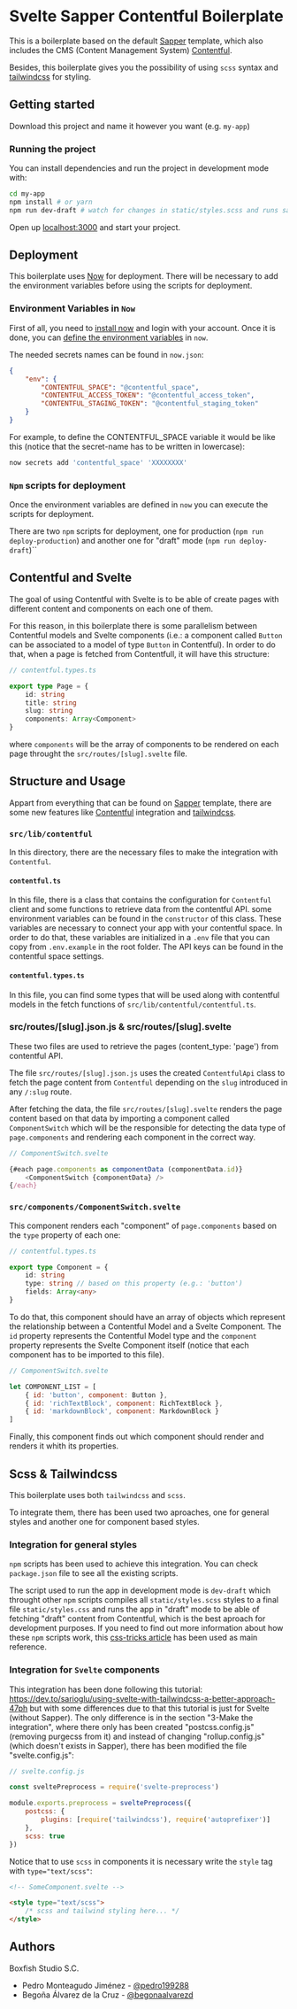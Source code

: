 # Svelte Sapper Contentful Boilerplate

This is a boilerplate based on the default [Sapper](https://github.com/sveltejs/sapper) template, which also includes the CMS (Content Management System) [Contentful](https://www.contentful.com/).

Besides, this boilerplate gives you the possibility of using `scss` syntax and [tailwindcss](https://tailwindcss.com/) for styling.

## Getting started

Download this project and name it however you want (e.g. `my-app`)

### Running the project

You can install dependencies and run the project in development mode with:

```bash
cd my-app
npm install # or yarn
npm run dev-draft # watch for changes in static/styles.scss and runs sapper in 'draft' mode, "npm run dev" can also be used
```

Open up [localhost:3000](http://localhost:3000) and start your project.

## Deployment

This boilerplate uses [Now](https://github.com/zeit/now) for deployment. There will be necessary to add the environment variables before using the scripts for deployment.

### Environment Variables in `Now`

First of all, you need to [install now](https://zeit.co/docs#install-now-cli) and login with your account. Once it is done, you can [define the environment variables](https://zeit.co/docs/v2/environment-variables-and-secrets/?query=environment#defining-environment-variables) in `now`.

The needed secrets names can be found in `now.json`:

```json
{
    "env": {
        "CONTENTFUL_SPACE": "@contentful_space",
        "CONTENTFUL_ACCESS_TOKEN": "@contentful_access_token",
        "CONTENTFUL_STAGING_TOKEN": "@contentful_staging_token"
    }
}
```

For example, to define the CONTENTFUL_SPACE variable it would be like this (notice that the secret-name has to be written in lowercase):

```bash
now secrets add 'contentful_space' 'XXXXXXXX'
```

### `Npm` scripts for deployment

Once the environment variables are defined in `now` you can execute the scripts for deployment.

There are two `npm` scripts for deployment, one for production (`npm run deploy-production`) and another one for "draft" mode (`npm run deploy-draft`)``

## Contentful and Svelte

The goal of using Contentful with Svelte is to be able of create pages with different content and components on each one of them.

For this reason, in this boilerplate there is some parallelism between Contentful models and Svelte components (i.e.: a component called `Button` can be associated to a model of type `Button` in Contentful). In order to do that, when a page is fetched from Contentfull, it will have this structure:

```typescript
// contentful.types.ts

export type Page = {
    id: string
    title: string
    slug: string
    components: Array<Component>
}
```

where `components` will be the array of components to be rendered on each page throught the `src/routes/[slug].svelte` file.

## Structure and Usage

Appart from everything that can be found on [Sapper](https://github.com/sveltejs/sapper-template) template, there are some new features like [Contentful](https://www.contentful.com/) integration and [tailwindcss](https://tailwindcss.com/).

### `src/lib/contentful`

In this directory, there are the necessary files to make the integration with `Contentful`.

#### `contentful.ts`

In this file, there is a class that contains the configuration for `Contentful` client and some functions to retrieve data from the contentful API. some environment variables can be found in the `constructor` of this class. These variables are necessary to connect your app with your contentful space. In order to do that, these variables are initialized in a `.env` file that you can copy from `.env.example` in the root folder. The API keys can be found in the contentful space settings.

#### `contentful.types.ts`

In this file, you can find some types that will be used along with contentful models in the fetch functions of `src/lib/contentful/contentful.ts`.

### src/routes/[slug].json.js & src/routes/[slug].svelte

These two files are used to retrieve the pages (content_type: 'page') from contentful API.

The file `src/routes/[slug].json.js` uses the created `ContentfulApi` class to fetch the page content from `Contentful` depending on the `slug` introduced in any `/:slug` route.

After fetching the data, the file `src/routes/[slug].svelte` renders the page content based on that data by importing a component called `ComponentSwitch` which will be the responsible for detecting the data type of `page.components` and rendering each component in the correct way.

```js
// ComponentSwitch.svelte

{#each page.components as componentData (componentData.id)}
    <ComponentSwitch {componentData} />
{/each}
```

### `src/components/ComponentSwitch.svelte`

This component renders each "component" of `page.components` based on the `type` property of each one:

```typescript
// contentful.types.ts

export type Component = {
    id: string
    type: string // based on this property (e.g.: 'button')
    fields: Array<any>
}
```

To do that, this component should have an array of objects which represent the relationship between a Contentful Model and a Svelte Component. The `id` property represents the Contentful Model type and the `component` property represents the Svelte Component itself (notice that each component has to be imported to this file).

```js
// ComponentSwitch.svelte

let COMPONENT_LIST = [
    { id: 'button', component: Button },
    { id: 'richTextBlock', component: RichTextBlock },
    { id: 'markdownBlock', component: MarkdownBlock }
]
```

Finally, this component finds out which component should render and renders it whith its properties.

## Scss & Tailwindcss

This boilerplate uses both `tailwindcss` and `scss`.

To integrate them, there has been used two aproaches, one for general styles and another one for component based styles.

### Integration for general styles

`npm` scripts has been used to achieve this integration. You can check `package.json` file to see all the existing scripts.

The script used to run the app in development mode is `dev-draft` which throught other `npm` scripts compiles all `static/styles.scss` styles to a final file `static/styles.css` and runs the app in "draft" mode to be able of fetching "draft" content from Contentful, which is the best aproach for development purposes. If you need to find out more information about how these `npm` scripts work, this [css-tricks article](https://css-tricks.com/why-npm-scripts/) has been used as main reference.

### Integration for `Svelte` components

This integration has been done following this tutorial: https://dev.to/sarioglu/using-svelte-with-tailwindcss-a-better-approach-47ph but with some differences due to that this tutorial is just for Svelte (without Sapper). The only difference is in the section "3-Make the integration", where there only has been created "postcss.config.js" (removing purgecss from it) and instead of changing "rollup.config.js" (which doesn't exists in Sapper), there has been modified the file "svelte.config.js":

```js
// svelte.config.js

const sveltePreprocess = require('svelte-preprocess')

module.exports.preprocess = sveltePreprocess({
    postcss: {
        plugins: [require('tailwindcss'), require('autoprefixer')]
    },
    scss: true
})
```

Notice that to use `scss` in components it is necessary write the `style` tag with `type="text/scss"`:

```html
<!-- SomeComponent.svelte -->

<style type="text/scss">
    /* scss and tailwind styling here... */
</style>
```

## Authors

Boxfish Studio S.C.

-   Pedro Monteagudo Jiménez - [@pedro199288](https://github.com/pedro199288)
-   Begoña Álvarez de la Cruz - [@begonaalvarezd](https://github.com/begonaalvarezd)
